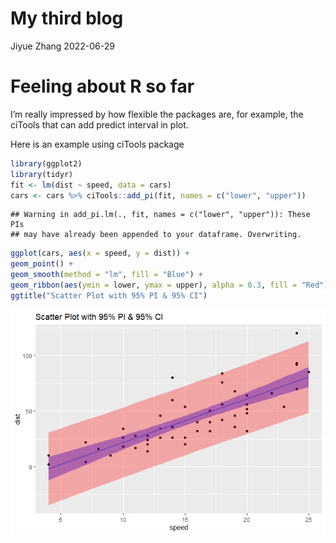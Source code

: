 My third blog
================
Jiyue Zhang
2022-06-29

# Feeling about R so far

I’m really impressed by how flexible the packages are, for example, the
ciTools that can add predict interval in plot.

Here is an example using ciTools package

``` r
library(ggplot2)
library(tidyr)
fit <- lm(dist ~ speed, data = cars)
cars <- cars %>% ciTools::add_pi(fit, names = c("lower", "upper"))
```

    ## Warning in add_pi.lm(., fit, names = c("lower", "upper")): These PIs
    ## may have already been appended to your dataframe. Overwriting.

``` r
ggplot(cars, aes(x = speed, y = dist)) +
geom_point() +
geom_smooth(method = "lm", fill = "Blue") +
geom_ribbon(aes(ymin = lower, ymax = upper), alpha = 0.3, fill = "Red") +
ggtitle("Scatter Plot with 95% PI & 95% CI")
```

![](../images/unnamed-chunk-1-1.png)<!-- -->
